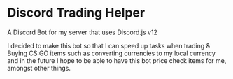 # Discord Trading Helper
A Discord Bot for my server that uses Discord.js v12

I decided to make this bot so that I can speed up tasks when trading & Buying CS:GO items such as converting currencies to my local currency and in the future I hope to be
able to have this bot price check items for me, amongst other things.
